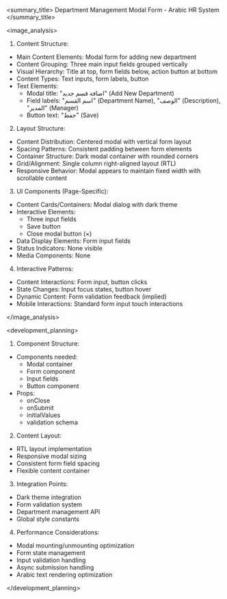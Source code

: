 <summary_title>
Department Management Modal Form - Arabic HR System
</summary_title>

<image_analysis>
1. Content Structure:
- Main Content Elements: Modal form for adding new department
- Content Grouping: Three main input fields grouped vertically
- Visual Hierarchy: Title at top, form fields below, action button at bottom
- Content Types: Text inputs, form labels, button
- Text Elements:
  * Modal title: "اضافة قسم جديد" (Add New Department)
  * Field labels: "اسم القسم" (Department Name), "الوصف" (Description), "المدير" (Manager)
  * Button text: "حفظ" (Save)

2. Layout Structure:
- Content Distribution: Centered modal with vertical form layout
- Spacing Patterns: Consistent padding between form elements
- Container Structure: Dark modal container with rounded corners
- Grid/Alignment: Single column right-aligned layout (RTL)
- Responsive Behavior: Modal appears to maintain fixed width with scrollable content

3. UI Components (Page-Specific):
- Content Cards/Containers: Modal dialog with dark theme
- Interactive Elements: 
  * Three input fields
  * Save button
  * Close modal button (×)
- Data Display Elements: Form input fields
- Status Indicators: None visible
- Media Components: None

4. Interactive Patterns:
- Content Interactions: Form input, button clicks
- State Changes: Input focus states, button hover
- Dynamic Content: Form validation feedback (implied)
- Mobile Interactions: Standard form input touch interactions

</image_analysis>

<development_planning>
1. Component Structure:
- Components needed:
  * Modal container
  * Form component
  * Input fields
  * Button component
- Props:
  * onClose
  * onSubmit
  * initialValues
  * validation schema

2. Content Layout:
- RTL layout implementation
- Responsive modal sizing
- Consistent form field spacing
- Flexible content container

3. Integration Points:
- Dark theme integration
- Form validation system
- Department management API
- Global style constants

4. Performance Considerations:
- Modal mounting/unmounting optimization
- Form state management
- Input validation handling
- Async submission handling
- Arabic text rendering optimization

</development_planning>